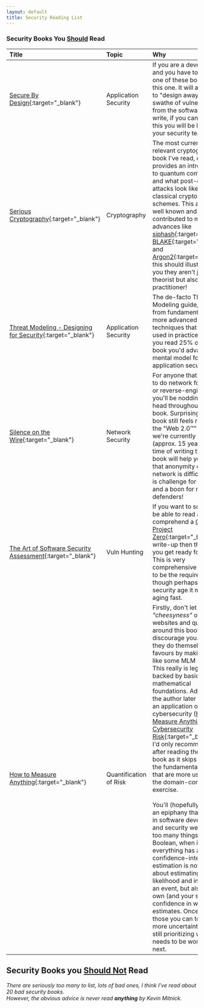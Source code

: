 ```yaml
---
layout: default
title: Security Reading List
---
```


### Security Books You <u>Should</u> Read

| Title          | Topic					| Why |
| :-------------|:------------- |:-----|
|[Secure By Design](https://www.manning.com/books/secure-by-design){:target="\_blank"}|Application Security|If you are a developer, and you have to read only one of these books read this one. It will allow you to "design away" a huge swathe of vulnerabilities from the software you write, if you can achieve this you will be loved by your security team(s).|
|[Serious Cryptography](https://nostarch.com/seriouscrypto){:target="\_blank"}|Cryptography|The most currently relevant cryptography book I've read, even provides an introduction to quantum computing and what post-quantum attacks look like on classical cryptography schemes. This author is well known and has contributed to major advances like [siphash](https://www.aumasson.jp/siphash/){:target="\_blank"}, [BLAKE](https://www.blake2.net/){:target="\_blank"} and [Argon2](https://github.com/P-H-C/phc-winner-argon2){:target="\_blank"}, this should illustrate to you they aren't just a theorist but also a practitioner!|
|[Threat Modeling - Designing for Security](https://threatmodelingbook.com){:target="\_blank"}|Application Security|The de-facto Threat Modeling guide, goes from fundamentals to more advanced techniques that I haven't used in practice. Even if you read 25% of this book you'd advance your mental model for application security.|
|[Silence on the Wire](https://nostarch.com/silence.htm){:target="\_blank"}|Network Security|For anyone that has tried to do network forensics or reverse-engineering, you'll be nodding your head throughout this book. Surprisingly, this book still feels relevant in the "Web 2.0&trade;" world we're currently in (approx. 15 years ago at time of writing this). This book will help you realize that anonymity over a network is difficult, which is challenge for privacy and a boon for network defenders!|
|[The Art of Software Security Assessment](https://www.pearson.com/us/higher-education/program/Dowd-Art-of-Software-Security-Assessment-The-Identifying-and-Preventing-Software-Vulnerabilities/PGM306255.html){:target="\_blank"}|Vuln Hunting|If you want to someday to be able to read and comprehend a [Google Project Zero](https://googleprojectzero.blogspot.com/){:target="\_blank"} write-up then this is how you get ready for that. This is very comprehensive and used to be the required reading though perhaps in cloud security age it may be aging fast.|
|[How to Measure Anything](https://www.howtomeasureanything.com/3rd-edition/){:target="\_blank"}|Quantification of Risk|Firstly, don't let the _"cheesyness"_ of the websites and quotes around this book discourage you. Sadly they do themselves no favours by making it look like some MLM scheme. This really is legit, and backed by basic mathematical foundations. Additionally the author later attempted an application of this to cybersecurity ([How to Measure Anything in Cybersecurity Risk](https://www.howtomeasureanything.com/cybersecurity/){:target="\_blank"}), I'd only recommmend that after reading the first book as it skips some of the fundamental points that are more useful than the domain-context exercise. <br><br>You'll (hopefully) reach an epiphany that currently in software development and security we model far too many things as a Boolean, when in fact everything has a confidence-interval. Risk estimation is not just about estimating the likelihood and impact of an event, but also your own (and your systems) confidence in what those estimates. Once you have those you can tolerate far more uncertainty while still prioritizing what needs to be worked on next.|

## Security Books you <u>Should Not</u> Read

_There are seriously too many to list, lots of bad ones, I think I've read about 20 bad security books._     
_However, the obvious advice is never read **anything** by Kevin Mitnick._
